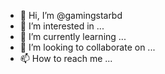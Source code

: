 - 👋 Hi, I’m @gamingstarbd
- 👀 I’m interested in ...
- 🌱 I’m currently learning ...
- 💞️ I’m looking to collaborate on ...
- 📫 How to reach me ...

<!---
gamingstarbd/gamingstarbd is a ✨ special ✨ repository because its `README.md` (this file) appears on your GitHub profile.
You can click the Preview link to take a look at your changes.
--->
